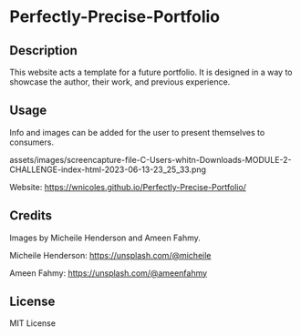 # Perfectly-Precise-Portfolio

## Description

This website acts a template for a future portfolio. It is designed in a way to showcase the author, their work, and previous experience. 

## Usage

Info and images can be added for the user to present themselves to consumers.

assets/images/screencapture-file-C-Users-whitn-Downloads-MODULE-2-CHALLENGE-index-html-2023-06-13-23_25_33.png

Website:  https://wnicoles.github.io/Perfectly-Precise-Portfolio/
    
## Credits

Images by Micheile Henderson and Ameen Fahmy.

Micheile Henderson: https://unsplash.com/@micheile

Ameen Fahmy: https://unsplash.com/@ameenfahmy

## License

MIT License
